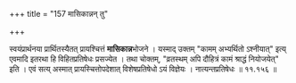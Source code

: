 +++
title = "157 मासिकान्नन् तु"

+++

स्वयंप्रार्थनया प्रार्थितस्यैतत् प्रायश्चित्तं **मासिकान्न**भोजने । यस्माद् उक्तम् "कामम् अभ्यर्थितो ऽश्नीयात्" इत्य् एवमादि इतरथा हि विहितप्रतिषेधः प्रसज्येत । तथा चोक्तम्, "व्रतस्थम् अपि दौहित्रं कामं श्राद्धं नियोजयेत्" इति । एवं सत्य् अस्मात् प्रायस्चित्तोपदेशात् विशेषप्रतिषेधो ऽयं विज्ञेयः । नात्यन्तप्रतिषेधः ॥ ११.१५६ ॥